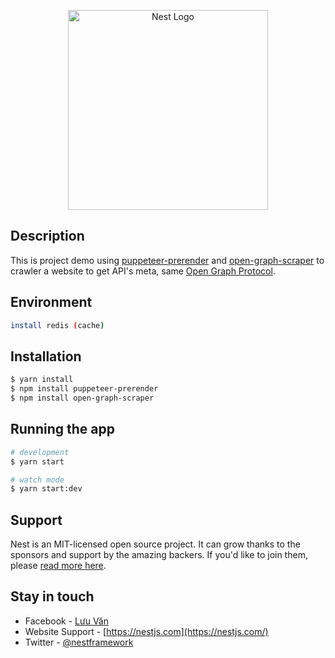 <p align="center">
  <a href="http://nestjs.com/" target="blank"><img src="https://nestjs.com/img/logo_text.svg" width="320" alt="Nest Logo" /></a>
</p>

[travis-image]: https://api.travis-ci.org/nestjs/nest.svg?branch=master
[travis-url]: https://travis-ci.org/nestjs/nest
[linux-image]: https://img.shields.io/travis/nestjs/nest/master.svg?label=linux
[linux-url]: https://travis-ci.org/nestjs/nest
  
 
  <!--[![Backers on Open Collective](https://opencollective.com/nest/backers/badge.svg)](https://opencollective.com/nest#backer)
  [![Sponsors on Open Collective](https://opencollective.com/nest/sponsors/badge.svg)](https://opencollective.com/nest#sponsor)-->

## Description

This is project demo using <a href="https://www.npmjs.com/package/puppeteer-prerender" target="blank">puppeteer-prerender</a> and <a href="https://www.npmjs.com/package/open-graph-scraper" target="blank">open-graph-scraper</a>  to crawler a website to get API's meta, same <a href="http://ogp.me" target="blank">Open Graph Protocol</a>.

## Environment

```bash
install redis (cache)
```

## Installation

```bash
$ yarn install
$ npm install puppeteer-prerender
$ npm install open-graph-scraper
```

## Running the app

```bash
# development
$ yarn start 

# watch mode
$ yarn start:dev
```
## Support

Nest is an MIT-licensed open source project. It can grow thanks to the sponsors and support by the amazing backers. If you'd like to join them, please [read more here](https://docs.nestjs.com/support).

## Stay in touch

- Facebook - [Lưu Văn](https://fb.com/ltvan1108)
- Website Support - [https://nestjs.com](https://nestjs.com/)
- Twitter - [@nestframework](https://twitter.com/nestframework)


